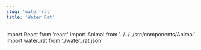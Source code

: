 ```yaml
---
slug: 'water-rat'
title: 'Water Rat'
---
```


import React from 'react'
import Animal from '../../../src/components/Animal'
import water_rat from './water_rat.json'

<Animal data={water_rat} />
